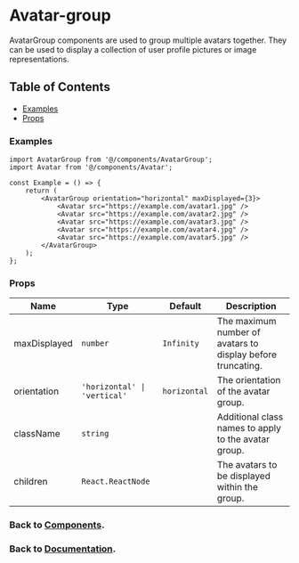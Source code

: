 # Avatar-group

AvatarGroup components are used to group multiple avatars together. They can be used to display a collection of user profile pictures or image representations.

## Table of Contents

-   [Examples](#examples)
-   [Props](#props)

### Examples

```tsx
import AvatarGroup from '@/components/AvatarGroup';
import Avatar from '@/components/Avatar';

const Example = () => {
    return (
        <AvatarGroup orientation="horizontal" maxDisplayed={3}>
            <Avatar src="https://example.com/avatar1.jpg" />
            <Avatar src="https://example.com/avatar2.jpg" />
            <Avatar src="https://example.com/avatar3.jpg" />
            <Avatar src="https://example.com/avatar4.jpg" />
            <Avatar src="https://example.com/avatar5.jpg" />
        </AvatarGroup>
    );
};
```

### Props

| Name         | Type                         | Default      | Description                                                 |
| ------------ | ---------------------------- | ------------ | ----------------------------------------------------------- |
| maxDisplayed | `number`                     | `Infinity`   | The maximum number of avatars to display before truncating. |
| orientation  | `'horizontal' \| 'vertical'` | `horizontal` | The orientation of the avatar group.                        |
| className    | `string`                     |              | Additional class names to apply to the avatar group.        |
| children     | `React.ReactNode`            |              | The avatars to be displayed within the group.               |

### Back to [Components](../README.md).

### Back to [Documentation](../../README.md).
